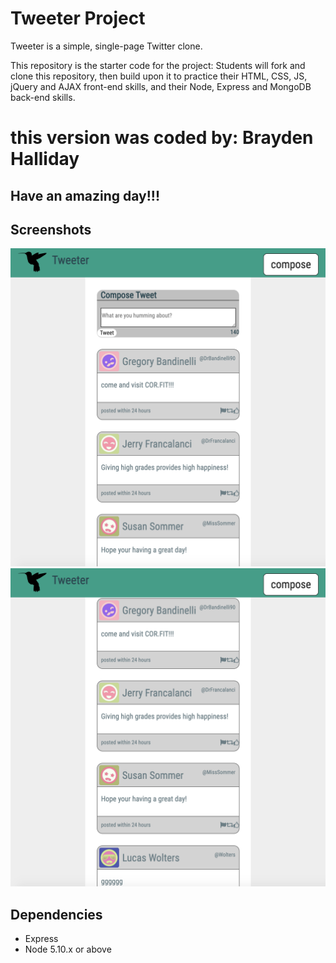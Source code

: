 # Tweeter Project

Tweeter is a simple, single-page Twitter clone.

This repository is the starter code for the project: Students will fork and clone this repository, then build upon it to practice their HTML, CSS, JS, jQuery and AJAX front-end skills, and their Node, Express and MongoDB back-end skills.

# this version was coded by: Brayden Halliday 
## Have an amazing day!!!

## Screenshots

!["Screenshot of tweet compose view"](https://github.com/BraydenHalliday/tweeter/blob/master/docs/new%20tweet%20view.png?raw=true)
!["Screenshot of tweets view"](https://github.com/BraydenHalliday/tweeter/blob/master/docs/tweets%20view.png?raw=true)
## Dependencies
- Express
- Node 5.10.x or above
